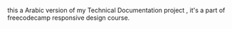 this a Arabic version of my Technical Documentation project , it's a part of freecodecamp responsive design course.
